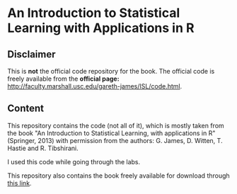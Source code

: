 # An Introduction to Statistical Learning with Applications in R

## Disclaimer
This is **not** the official code repository for the book. The official code is freely available from the **official page:** http://faculty.marshall.usc.edu/gareth-james/ISL/code.html.

## Content
This repository contains the code (not all of it), which is mostly taken from the book "An Introduction to Statistical Learning, with applications in R"  (Springer, 2013) with permission from the authors: G. James, D. Witten,  T. Hastie and R. Tibshirani.

I used this code while going through the labs.

This repository also contains the book freely available for download through [this link](http://faculty.marshall.usc.edu/gareth-james/ISL/ISLR%20Seventh%20Printing.pdf).
